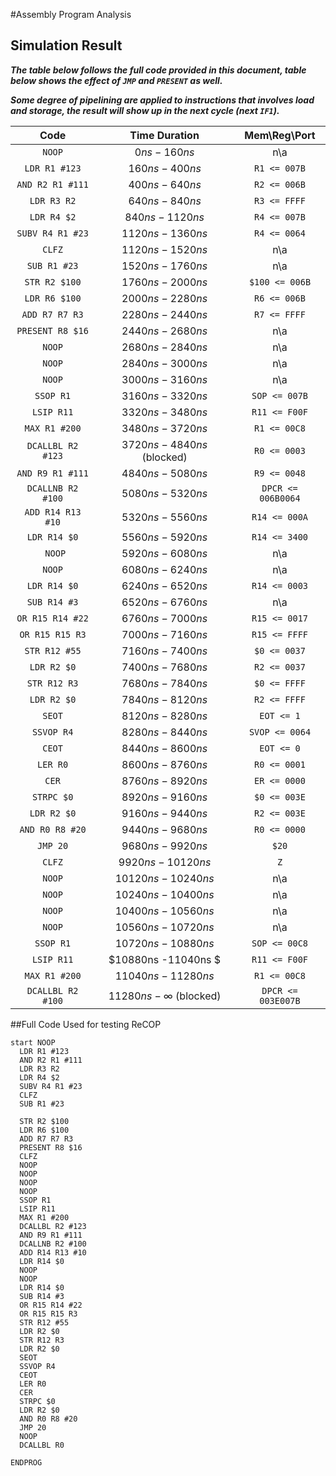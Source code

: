 #Assembly Program Analysis

## Simulation Result

***The table below follows the full code provided in this document, table below shows the effect of `JMP` and `PRESENT` as well.***

***Some degree of pipelining are applied to instructions that involves load and storage, the result will show up in the next cycle (next `IF1`).***

|       Code        |        Time Duration         | Mem\Reg\Port  |
| :---------------: | :--------------------------: | :-----------: |
|      `NOOP`       |        $0ns - 160ns$         |      n\a      |
|   `LDR R1 #123`   |       $160ns - 400ns$        |  `R1 <= 007B`   |
| `AND R2 R1 #111`  |       $400ns - 640ns$        |  `R2 <= 006B`   |
|    `LDR R3 R2`    |       $640ns - 840ns$        | `R3 <= FFFF`  |
|    `LDR R4 $2`    |       $840ns - 1120ns$       |  `R4 <= 007B`   |
| `SUBV R4 R1 #23`  |      $1120ns - 1360ns$       |  `R4 <= 0064`   |
|      `CLFZ`       |      $1120ns - 1520ns$       |      n\a      |
|   `SUB R1 #23`    |      $1520ns - 1760ns$       |      n\a      |
|   `STR R2 $100`   |      $1760ns - 2000ns$       | `$100 <= 006B`  |
|   `LDR R6 $100`   |      $2000ns - 2280ns$       |  `R6 <= 006B`   |
|  `ADD R7 R7 R3`   |       $2280ns -2440ns$       | `R7 <= FFFF`  |
| `PRESENT R8 $16`  |      $2440ns - 2680ns$       |      n\a      |
|      `NOOP`       |      $2680ns - 2840ns$       |      n\a      |
|      `NOOP`       |      $2840ns - 3000ns$       |      n\a      |
|      `NOOP`       |      $3000ns - 3160ns$       |      n\a      |
|     `SSOP R1`     |      $3160ns - 3320 ns$      |  `SOP <= 007B`  |
|    `LSIP R11`     |      $3320ns - 3480ns$       | `R11 <= F00F` |
|   `MAX R1 #200`   |      $3480ns - 3720ns$       |  `R1 <= 00C8`   |
| `DCALLBL R2 #123` | $3720ns - 4840ns$ (blocked)  |     `R0 <= 0003`      |
| `AND R9 R1 #111`  |      $4840ns - 5080ns$       |     `R9 <= 0048`      |
| `DCALLNB R2 #100` |      $5080ns - 5320ns$       |    `DPCR <= 006B0064`     |
| `ADD R14 R13 #10` |      $5320ns - 5560ns$       |     `R14 <= 000A`     |
|   `LDR R14 $0`    |      $5560ns - 5920ns$       |     `R14 <= 3400`     |
|      ` NOOP`      |      $5920ns - 6080ns$       |      n\a      |
|      `NOOP`       |      $6080ns - 6240ns$       |      n\a      |
|     `LDR R14 $0`     |      $6240ns - 6520ns$       |     `R14 <= 0003`     |
|   `SUB R14 #3`    |      $6520ns - 6760ns$       |      n\a      |
| `OR R15 R14 #22`  |      $6760ns - 7000ns$       |     `R15 <= 0017`     |
|  `OR R15 R15 R3`  |      $7000ns - 7160ns$       |     `R15 <= FFFF`     |
|   `STR R12 #55`   |      $7160ns - 7400ns$       |     `$0 <= 0037`      |
|    `LDR R2 $0`    |      $7400ns - 7680ns$       |     `R2 <= 0037`      |
|   `STR R12 R3`    |      $7680ns - 7840ns$       |     `$0 <= FFFF`      |
|    `LDR R2 $0`    |      $7840ns - 8120ns$       |     `R2 <= FFFF`      |
|      `SEOT`       |      $8120ns - 8280ns$       |     `EOT <= 1`     |
|    `SSVOP R4`     |      $8280ns - 8440ns$       |    `SVOP <= 0064`     |
|      `CEOT`       |      $8440ns - 8600ns$       |     `EOT <= 0`     |
|     `LER R0`      |      $8600ns - 8760ns$       |     `R0 <= 0001`      |
|       `CER`       |      $8760ns - 8920ns$       |     `ER <= 0000`      |
|    `STRPC $0`     |      $8920ns - 9160ns$       |     `$0 <= 003E`      |
|    `LDR R2 $0`    |      $9160ns - 9440ns$       |     `R2 <= 003E`      |
|  `AND R0 R8 #20`  |      $9440ns - 9680ns$       |     `R0 <= 0000`      |
|     `JMP 20`      |      $9680ns - 9920ns$       |     `$20`     |
|      `CLFZ`       |      $9920ns - 10120ns$      |      `Z`      |
|      `NOOP`       |     $10120ns - 10240ns$      |      n\a      |
|      `NOOP`       |     $10240ns - 10400ns$      |      n\a      |
|      `NOOP`       |     $10400ns - 10560ns$      |      n\a      |
|      `NOOP`       |     $10560ns - 10720ns$      |      n\a      |
|     `SSOP R1`     |     $10720ns - 10880ns$      |     `SOP <= 00C8`     |
|    `LSIP R11`     |     $10880ns -11040ns $      |     `R11 <= F00F`     |
|   `MAX R1 #200`   |     $11040ns - 11280ns$      |     `R1 <= 00C8`      |
| `DCALLBL R2 #100` | $11280ns - \infty$ (blocked) |    `DPCR <= 003E007B`     |







##Full Code Used for testing ReCOP

```assembly
start NOOP
  LDR R1 #123
  AND R2 R1 #111
  LDR R3 R2
  LDR R4 $2
  SUBV R4 R1 #23
  CLFZ
  SUB R1 #23
  
  STR R2 $100
  LDR R6 $100
  ADD R7 R7 R3
  PRESENT R8 $16
  CLFZ
  NOOP
  NOOP
  NOOP
  NOOP
  SSOP R1
  LSIP R11
  MAX R1 #200
  DCALLBL R2 #123  
  AND R9 R1 #111
  DCALLNB R2 #100
  ADD R14 R13 #10
  LDR R14 $0
  NOOP
  NOOP
  LDR R14 $0
  SUB R14 #3
  OR R15 R14 #22
  OR R15 R15 R3
  STR R12 #55
  LDR R2 $0
  STR R12 R3
  LDR R2 $0
  SEOT 
  SSVOP R4
  CEOT
  LER R0
  CER
  STRPC $0
  LDR R2 $0
  AND R0 R8 #20 
  JMP 20 
  NOOP
  DCALLBL R0
  
ENDPROG 
```

